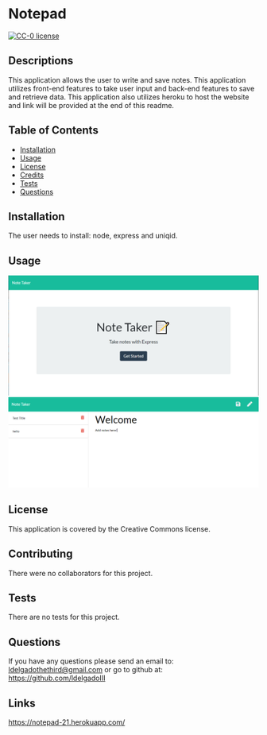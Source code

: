 # Notepad

[![CC-0 license](https://img.shields.io/badge/License-CC--0-blue.svg)](https://creativecommons.org/licenses/by-nd/4.0)

## Descriptions

This application allows the user to write and save notes. This application utilizes front-end features to take user input and back-end features to save and retrieve data. This application also utilizes heroku to host the website and link will be provided at the end of this readme.

## Table of Contents

- [Installation](#installation)
- [Usage](#usage)
- [License](#license)
- [Credits](#contributing)
- [Tests](#tests)
- [Questions](#questions)

## Installation

The user needs to install: node, express and uniqid.

## Usage

![Home Page](public/assets/homepage.PNG)
![Notepad Page](public/assets/notespage.PNG)

## License

This application is covered by the Creative Commons license.

## Contributing

There were no collaborators for this project.

## Tests

There are no tests for this project.

## Questions

If you have any questions please send an email to: ldelgadothethird@gmail.com or go to github at: https://github.com/ldelgadoIII

## Links

https://notepad-21.herokuapp.com/
